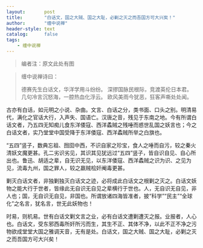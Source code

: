 ```yaml
---
layout:       post
title:        "白话文，国之大贼、国之大耻，必剿之灭之而吾国方可大兴矣！"
author:       "缠中说禅"
header-style: text
catalog:      false
tags:
    - 缠中说禅
---
```


> 编者注：原文此处有图



> 缠中说禅诗曰：
>
> 
>
> 德赛先生白话文，华洋学用斗纷纷。
> 深摎国脉民根际，竞渡英伦日本君。
> 几句冷言沉怒海，一腔热血化浮云。
> 欧风美雨今犹恶，狂客声嘶处处闻。



古亦有白话，如元明之小说、杂曲。文言、白话之分，类书面、口头之别。明清易代，满化之官话大行，入声失、国语亡。汉唐之音，残见于东南之地。今有所谓白话文者，乃五四无知痴儿食东洋倭寇、西洋蟊贼之残唾而惑世乱国之妖言也；今之白话文者，实乃堂堂中国受降于东洋倭寇、西洋蟊贼所举之白旗也。



“五四”竖子，数典忘祖、囫囵中西，不识自家之珍宝，食人之唾而自污，较之秦火清妖文魔更甚。孔二劣识劣见，其识其见犹远过“五四”竖子，皆自识自见、自心所出也。鲁迅、胡适之辈，自无识无见，以东洋倭寇、西洋蟊贼之识为识、之见为见，流毒九州，国之罪人，较之嬴贼桧奸阉毒更甚。



剿灭白话文者，非独剿独灭白话文之迹，必将成此白话文之根剿之灭之。白话文妖物之能大行于世者，皆缘此无自识无自见之辈横行于世也。人，无自识无自见，非人也；国，无自识无自见，非国也。所谓放诸四海皆准者，披“科学”“民主”“全球化”之名言，犹名言，世无此妖物也！



时易，则机易。世有白话文剿文言之业，必有白话文遭剿遭灭之报。业报者，人心也。白话文，受东邪西毒所奸所污而生，其生不正、其体不净，以此不正不净之污物欲成堂堂大国之雅调天音，无有是处。白话文，国之大贼、国之大耻，必剿之灭之而吾国方可大兴矣！
